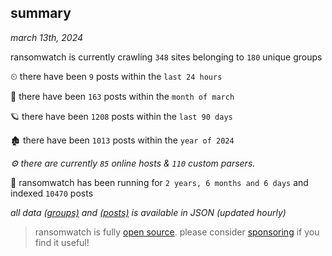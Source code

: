 
## summary
_march 13th, 2024_

ransomwatch is currently crawling `348` sites belonging to `180` unique groups

⏲ there have been `9` posts within the `last 24 hours`

🦈 there have been `163` posts within the `month of march`

🪐 there have been `1208` posts within the `last 90 days`

🏚 there have been `1013` posts within the `year of 2024`

_⚙️ there are currently `85` online hosts & `110` custom parsers._

🦕 ransomwatch has been running for `2 years, 6 months and 6 days` and indexed `10470` posts

_all data  [(groups)](http://ransomwhat.telemetry.ltd/groups) and [(posts)](http://ransomwhat.telemetry.ltd/posts) is available in JSON (updated hourly)_

> ransomwatch is fully [open source](https://github.com/joshhighet/ransomwatch#ransomwatch--). please consider [sponsoring](https://github.com/sponsors/joshhighet) if you find it useful!
